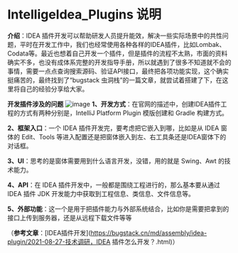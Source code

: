 # IntelligeIdea_Plugins 说明
**介绍**：IDEA 插件开发可以帮助研发人员提升能效，解决一些实际场景中的共性问题，平时在开发工作中，我们也经常使用各种各样的IDEA插件，比如Lombak、Codata等。最近也想着自己开发一个插件，但是插件的流程不太熟，市面的资料确实不多，也没有成体系完整的开发指导手册，所以就遇到了很多不知道就不会的事情，需要一点点查询搜索源码、验证API接口，最终把各项功能实现，这个确实挺痛苦的，最终找到了“bugstack 虫洞栈”的一篇文章，就尝试着搭建了下，在这里将自己的经验分享给大家。

**开发插件涉及的问题**
![image](https://user-images.githubusercontent.com/39590385/161005894-f8f50331-6469-4a4f-8d2a-5df1b76f2f64.png)
**1、开发方式**：在官网的描述中，创建IDEA插件工程的方式有两种分别是，IntelliJ Platform Plugin 模版创建和 Gradle 构建方式。

**2、框架入口**：一个 IDEA 插件开发完，要考虑把它嵌入到哪，比如是从 IDEA 窗体的 Edit、Tools 等进入配置还是把窗体嵌入到左、右工具条还是IDEA窗体下的对话框。

**3、UI**：思考的是窗体需要用到什么语言开发，没错，用的就是 Swing、Awt 的技术能力。

**4、API**：在 IDEA 插件开发中，一般都是围绕工程进行的，那么基本要从通过 IDEA 插件 JDK 开发能力中获取到工程信息、类信息、文件信息等。

**5、外部功能**：这一个是用于把插件能力与外部系统结合，比如你是需要把拿到的接口上传到服务器，还是从远程下载文件等等

（**参考文章**：[IDEA插件开发](https://bugstack.cn/md/assembly/idea-plugin/2021-08-27-技术调研，IDEA 插件怎么开发？.html)）
